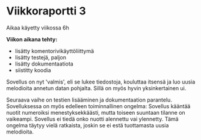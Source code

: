 # Viikkoraportti 3

Aikaa käyetty viikossa 6h

**Viikon aikana tehty:**

- lisätty komentorivikäyttöliittymä
- lisätty testejä, paljon
- lisätty dokumentaatiota
- siistitty koodia

Sovellus on nyt 'valmis', eli se lukee tiedostoja, kouluttaa itsensä ja luo uusia
melodioita annetun datan pohjalta. Sillä on myös hyvin yksinkertainen ui.

Seuraava vaihe on testien lisääminen ja dokumentaation parantelu. Sovelluksessa on myös 
edelleen toiminnallinen ongelma: Sovellus kääntää nuotit numeroiksi menestyksekkäästi,
mutta toiseen suuntaan tilanne on vaikeampi. Sovellus ei tiedä onko nuotti alennettu vai ylennetty.
Tämä ongelma täytyy vielä ratkaista, joskin se ei estä tuottamasta uusia melodioita.